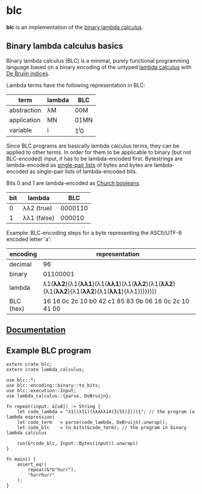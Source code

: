 # blc

**blc** is an implementation of the
[binary lambda calculus](https://esolangs.org/wiki/Binary_lambda_calculus).

## Binary lambda calculus basics

Binary lambda calculus (BLC) is a minimal, purely functional programming language based on a binary
encoding of the untyped [lambda calculus](https://en.wikipedia.org/wiki/Lambda_calculus) with
[De Bruijn indices](https://en.wikipedia.org/wiki/De_Bruijn_index).

Lambda terms have the following representation in BLC:

| term        | lambda | BLC            |
--------------|--------|----------------|
| abstraction | λM     | 00M            |
| application | MN     | 01MN           |
| variable    | i      | 1<sup>i</sup>0 |

Since BLC programs are basically lambda calculus terms, they can be applied to other terms. In
order for them to be applicable to binary (but not BLC-encoded) input, it has to be lambda-encoded
first. Bytestrings are lambda-encoded as
[single-pair lists](https://en.wikipedia.org/wiki/Church_encoding#One_pair_as_a_list_node) of bytes
and bytes are lambda-encoded as single-pair lists of lambda-encoded bits.

Bits 0 and 1 are lambda-encoded as
[Church booleans](https://en.wikipedia.org/wiki/Church_encoding#Church_Booleans):

| bit | lambda      | BLC     |
|-----|-------------|---------|
|  0  | λλ2 (true)  | 0000110 |
|  1  | λλ1 (false) | 000010  |

Example: BLC-encoding steps for a byte representing the ASCII/UTF-8 encoded letter 'a':

| encoding  | representation |
|-----------|----------------|
| decimal   | 96             |
| binary    | 01100001       |
| lambda    | λ1(<b>λλ2</b>)(λ1(<b>λλ1</b>)(λ1(<b>λλ1</b>)(λ1(<b>λλ2</b>)(λ1(<b>λλ2</b>)(λ1(<b>λλ2</b>)(λ1(<b>λλ2</b>)(λ1(<b>λλ1</b>)(λλ1)))))))) |
| BLC (hex) | 16 16 0c 2c 10 b0 42 c1 85 83 0b 06 16 0c 2c 10 41 00 |

## [Documentation](https://docs.rs/blc)

## Example BLC program

```
extern crate blc;
extern crate lambda_calculus;

use blc::*;
use blc::encoding::binary::to_bits;
use blc::execution::Input;
use lambda_calculus::{parse, DeBruijn};

fn repeat(input: &[u8]) -> String {
    let code_lambda = "λ1((λ11)(λλλλλ14(3(55)2)))1"; // the program (a lambda expression)
    let code_term   = parse(code_lambda, DeBruijn).unwrap();
    let code_blc    = to_bits(&code_term); // the program in binary lambda calculus

    run(&*code_blc, Input::Bytes(input)).unwrap()
}

fn main() {
    assert_eq!(
        repeat(&*b"hurr"),
        "hurrhurr"
    );
}
```
